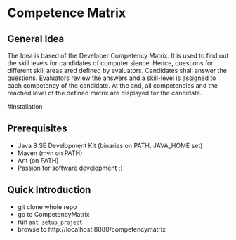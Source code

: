 # Competence Matrix
## General Idea ##
The Idea is based of the Developer Competency Matrix. It is used to find out the skill levels for candidates of computer sience. Hence, questions for different skill areas ared defined by evaluators. Candidates shall answer the questions. Evaluators review the answers and a skill-level is assigned to each competency of the candidate. At the and, all competencies and the reached level of the defined matrix are displayed for the candidate.

#Installation
## Prerequisites ##
* Java 8 SE Development Kit (binaries on PATH, JAVA_HOME set)
* Maven (mvn on PATH)
* Ant (on PATH)
* Passion for software development ;)

## Quick Introduction ##

* git clone whole repo
* go to CompetencyMatrix
* run ```ant setup_project```
* browse to http://localhost:8080/competencymatrix
